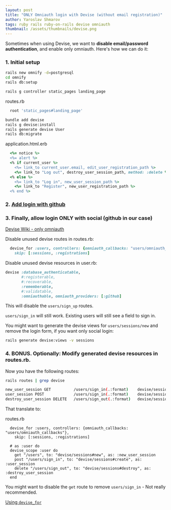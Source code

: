 ```yaml
---
layout: post
title: "ONLY Omniauth login with Devise (without email registration)"
author: Yaroslav Shmarov
tags: ruby rails ruby-on-rails devise omniauth
thumbnail: /assets/thumbnails/devise.png
---
```


Sometimes when using Devise, we want to **disable email/password authentication**, and enable only omniauth. Here's how we can do it:

### 1. Initial setup

```sh
rails new omnify -d=postgresql
cd omnify
rails db:setup
```

```sh
rails g controller static_pages landing_page
```

routes.rb
```ruby
  root 'static_pages#landing_page'
```

```sh
bundle add devise
rails g devise:install
rails generate devise User
rails db:migrate
```

application.html.erb
```ruby
  <%= notice %>
  <%= alert %>
  <% if current_user %>
    <%= link_to current_user.email, edit_user_registration_path %>
    <%= link_to "Log out", destroy_user_session_path, method: :delete %>
  <% else %>
    <%= link_to "Log in", new_user_session_path %>
    <%= link_to "Register", new_user_registration_path %>
  <% end %>
```

### 2. [Add login with github](https://blog.corsego.com/devise-omniauth-github)

### 3. Finally, allow login ONLY with social (github in our case)

[Devise Wiki - only omniauth](https://github.com/heartcombo/devise/wiki/OmniAuth:-Overview#using-omniauth-without-other-authentications)

Disable unused devise routes in routes.rb:
```ruby
  devise_for :users, controllers: {omniauth_callbacks: "users/omniauth_callbacks"},
    skip: [:sessions, :registrations]
```

Disable unused devise resources in user.rb:
```ruby
devise :database_authenticatable,
       #:registerable,
       #:recoverable,
       :rememberable,
       #:validatable,
       :omniauthable, omniauth_providers: [:github]
```

This will disable the `users/sign_up` routes.

`users/sign_in` will still work. Existing users will still see a field to sign in.

You might want to generate the devise views for `users/sessions/new` and remove the login form, if you want only social login:

```sh
rails generate devise:views -v sessions
```

### 4. BONUS. Optionally: Modify generated devise resources in routes.rb.

Now you have the following routes:

```sh
rails routes | grep devise
```

```sh
new_user_session GET          /users/sign_in(.:format)    devise/sessions#new
user_session POST             /users/sign_in(.:format)    devise/sessions#create
destroy_user_session DELETE   /users/sign_out(.:format)   devise/sessions#destroy
```

That translate to:

routes.rb
```
  devise_for :users, controllers: {omniauth_callbacks: "users/omniauth_callbacks"},
    skip: [:sessions, :registrations]

  # as :user do
  devise_scope :user do
    get "/users", to: "devise/sessions#new", as: :new_user_session
    post "/users/sign_in", to: "devise/sessions#create", as: :user_session
    delete "/users/sign_out", to: "devise/sessions#destroy", as: :destroy_user_session
  end
```

You might want to disable the `get` route to remove `users/sign_in` - Not really recommended.

[Using `devise_for`](https://www.rubydoc.info/github/plataformatec/devise/ActionDispatch%2FRouting%2FMapper:devise_for)
